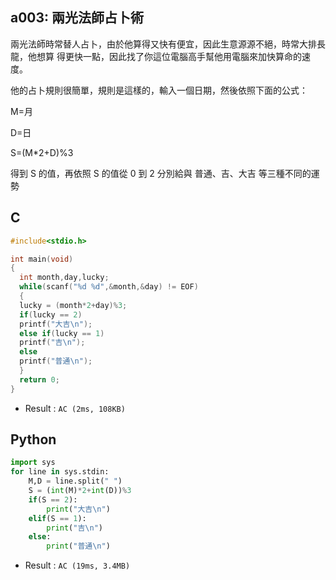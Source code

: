 ## a003: 兩光法師占卜術

兩光法師時常替人占卜，由於他算得又快有便宜，因此生意源源不絕，時常大排長龍，他想算 得更快一點，因此找了你這位電腦高手幫他用電腦來加快算命的速度。

他的占卜規則很簡單，規則是這樣的，輸入一個日期，然後依照下面的公式：

M=月

D=日 

S=(M*2+D)%3

得到 S 的值，再依照 S 的值從 0 到 2 分別給與 普通、吉、大吉 等三種不同的運勢

## C
```c
#include<stdio.h>

int main(void)
{
  int month,day,lucky;
  while(scanf("%d %d",&month,&day) != EOF)
  {
  lucky = (month*2+day)%3;
  if(lucky == 2)
  printf("大吉\n");
  else if(lucky == 1)
  printf("吉\n");
  else
  printf("普通\n");
  }
  return 0;
}
```
  * Result : `AC (2ms, 108KB)`

## Python
```python
import sys
for line in sys.stdin:
    M,D = line.split(" ")
    S = (int(M)*2+int(D))%3
    if(S == 2):
        print("大吉\n")
    elif(S == 1):
        print("吉\n")
    else:
        print("普通\n")
```
  * Result : `AC (19ms, 3.4MB)`

